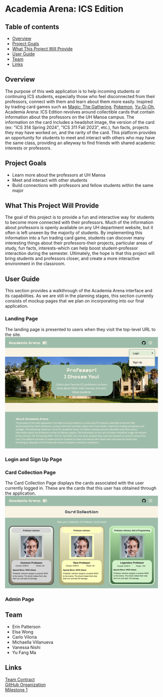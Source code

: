 # Academia Arena: ICS Edition

## Table of contents

* [Overview](#overview)
* [Project Goals](#project-goals)
* [What This Project Will Provide]("#provides")
* [User Guide]("#user-guide")
* [Team](#team)
* [Links](#links)

## Overview
The purpose of this web application is to help incoming students or continuing ICS students, especially those who feel disconnected from their professors, connect with them and learn about them more easily. Inspired by trading card games such as [Magic: The Gathering](https://magic.wizards.com/en), [Pokemon](https://www.pokemon.com/us/pokemon-tcg), [Yu-Gi-Oh](https://www.yugioh-card.com/en/), Academia Arena: ICS Edition revolves around collectible cards that contain information about the professors on the UH Manoa campus. The information on the card includes a headshot image, the version of the card (ex: "ICS 314 Spring 2024", "ICS 311 Fall 2023", etc.), fun facts, projects they may have worked on, and the rarity of the card. This platform provides an opportunity for students to meet and interact with others who may have the same class, providing an alleyway to find friends with shared academic interests or professors. 

## Project Goals
* Learn more about the professors at UH Manoa
* Meet and interact with other students
* Build connections with professors and fellow students within the same major

## What This Project Will Provide 
The goal of this project is to provide a fun and interactive way for students to become more connected with their professors. Much of the information about professors is openly available on any UH department website, but it often is left unseen by the majority of students. By implementing this information into a fun trading card game, students can discover many interesting things about their professors-their projects, particular areas of study, fun facts, interests-which can help boost student-professor interaction during the semester. Ultimately, the hope is that this project will bring students and professors closer, and create a more interactive environment in the classroom. 

## User Guide
This section provides a walkthrough of the Academia Arena interface and its capabilities. As we are still in the planning stages, this section currently consists of mockup pages that we plan on incorporating into our final application.

### Landing Page
The landing page is presented to users when they visit the top-level URL to the site.
<img src="images/LandingPageMockup.png"/>

### Login and Sign Up Page

### Card Collection Page
The Card Collection Page displays the cards associated with the user currently logged in. These are the cards that this user has obtained through the application.
<img src="images/CardCollectionMockup.png"/>

### Admin Page

## Team
* Erin Patterson
* Elsa Wong
* Carlo Viloria
* Michaella Villanueva
* Vanessa Nishi 
* Yu Fang Ma

## Links
<a href="https://docs.google.com/document/d/1SX2wGUCBZ31Wb7rdrtAn-oDDah1WFSVJwvAtU1mxPSc/edit?usp=sharing" target="_blank">Team Contract</a>
<br><a href="https://github.com/academia-arena" target="_blank">GitHub Organization</a>
<br><a href="https://github.com/orgs/academia-arena/projects/1/views/6" target="_blank">Milestone 1</a>

